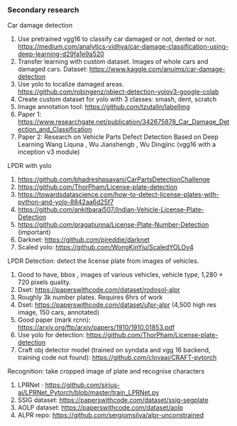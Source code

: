 ### Secondary research
Car damage detection
1.	Use pretrained vgg16 to classify car damaged or not, dented or not. https://medium.com/analytics-vidhya/car-damage-classification-using-deep-learning-d29fa1e9a520
2.	Transfer learning with custom dataset. Images of whole cars and damaged cars. Dataset: https://www.kaggle.com/anujms/car-damage-detection
3.	Use yolo to localize damaged areas. https://github.com/robingenz/object-detection-yolov3-google-colab
4.	Create custom dataset for yolo with 3 classes: smash, dent, scratch
5.	Image annotation tool: https://github.com/tzutalin/labelImg
6.	Paper 1: https://www.researchgate.net/publication/342675878_Car_Damage_Detection_and_Classification
7.	Paper 2: Research on Vehicle Parts Defect Detection Based on Deep Learning Wang Liquna , Wu Jianshengb , Wu Dingjinc   (vgg16 with a inception v3 module)

LPDR with yolo
1.	https://github.com/bhadreshpsavani/CarPartsDetectionChallenge
2.	https://github.com/ThorPham/License-plate-detection
3.	https://towardsdatascience.com/how-to-detect-license-plates-with-python-and-yolo-8842aa6d25f7
4.	https://github.com/ankitbarai507/Indian-Vehicle-License-Plate-Detection
5.	https://github.com/pragatiunna/License-Plate-Number-Detection (important)
6.	Darknet: https://github.com/pjreddie/darknet
7.	Scaled yolo: https://github.com/WongKinYiu/ScaledYOLOv4

LPDR
Detection: detect the license plate from images of vehicles.
1.	Good to have, bbox ,  images of various vehicles, vehicle type, 1,280 × 720 pixels quality.
2.	Dset: https://paperswithcode.com/dataset/rodosol-alpr
3.	Roughly 3k number plates. Requires 6hrs of work
4.	Dset: https://paperswithcode.com/dataset/ufpr-alpr   (4,500  high res image, 150 cars, annotated)
5.	Good paper (mark rcnn): https://arxiv.org/ftp/arxiv/papers/1910/1910.01853.pdf
6.	Use yolo for detection: https://github.com/ThorPham/License-plate-detection
7.	Craft obj detector model (trained on syndata and vgg 16 backend, training code not found): https://github.com/clovaai/CRAFT-pytorch

Recognition: take cropped image of plate and recognise characters
1.	LPRNet : https://github.com/sirius-ai/LPRNet_Pytorch/blob/master/train_LPRNet.py
2.	SSIG dataset: https://paperswithcode.com/dataset/ssig-segplate
3.	AOLP dataset: https://paperswithcode.com/dataset/aolp
4.	ALPR repo: https://github.com/sergiomsilva/alpr-unconstrained

